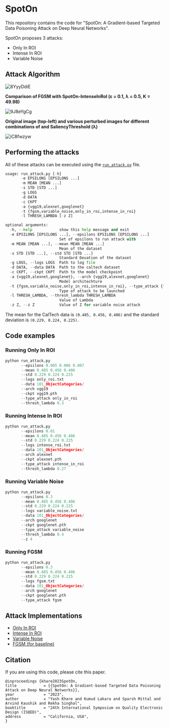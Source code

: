# SpotOn

This repository contains the code for "SpotOn: A Gradient-based Targeted Data Poisoning Attack on Deep Neural Networks".

SpotOn proposes 3 attacks:
- Only In ROI
- Intense In ROI
- Variable Noise

## Attack Algorithm

![8YyyDdiE](https://user-images.githubusercontent.com/41234408/214020499-1e4fb8ed-a809-4b81-a625-e5ddee4c8259.jpeg)

**Comparison of FGSM with SpotOn-IntenseInRoI (ε = 0.1, λ = 0.5, K = 49.98)**

![9J8eYgCg](https://user-images.githubusercontent.com/41234408/214020946-d71e6561-9e78-41af-bd8f-dd8181e19435.png)

**Original image (top-left) and various perturbed images for different combinations of and SaliencyThreshold (λ)**

![iC8fwzyw](https://user-images.githubusercontent.com/41234408/214021390-97f8348a-3be0-4ffd-802f-698bd011cdc5.png)

## Performing the attacks

All of these attacks can be executed using the [`run_attack.py`](https://github.com/yashk2000/SpotOn/blob/main/run_attack.py) file. 

```python
usage: run_attack.py [-h] 
       -e EPSILONS [EPSILONS ...] 
       -m MEAN [MEAN ...] 
       -s STD [STD ...] 
       -g LOGS 
       -d DATA 
       -c CKPT 
       -a {vgg19,alexnet,googlenet} 
       -t {fgsm,variable_noise,only_in_roi,intense_in_roi} 
       -l THRESH_LAMBDA [-z Z]

optional arguments:
  -h, --help            show this help message and exit
  -e EPSILONS [EPSILONS ...], --epsilons EPSILONS [EPSILONS ...]
                        Set of epsilons to run attack with
  -m MEAN [MEAN ...], --mean MEAN [MEAN ...]
                        Mean of the dataset
  -s STD [STD ...], --std STD [STD ...]
                        Standard Devation of the dataset
  -g LOGS, --logs LOGS  Path to log file
  -d DATA, --data DATA  Path to the caltech dataset
  -c CKPT, --ckpt CKPT  Path to the model checkpoint
  -a {vgg19,alexnet,googlenet}, --arch {vgg19,alexnet,googlenet}
                        Model architechture
  -t {fgsm,variable_noise,only_in_roi,intense_in_roi}, --type_attack {fgsm,variable_noise,only_in_roi,intense_in_roi}
                        Type of attack to be launched
  -l THRESH_LAMBDA, --thresh_lambda THRESH_LAMBDA
                        Value of Lambda
  -z Z, --z Z           Value of Z for variable noise attack
```

The mean for the CalTech data is `(0.485, 0.456, 0.406)` and the standard deviation is `(0.229, 0.224, 0.225)`.

## Code examples

### Running Only In ROI

```python
python run_attack.py 
       --epsilons 0.005 0.006 0.007 
       --mean 0.485 0.456 0.406 
       --std 0.229 0.224 0.225 
       --logs only_roi.txt 
       --data 101_ObjectCategories/ 
       --arch vgg19 
       --ckpt vgg19.pth
       --type_attack only_in_roi 
       --thresh_lambda 0.3
```

### Running Intense In ROI

```python
python run_attack.py 
       --epsilons 0.01 
       --mean 0.485 0.456 0.406 
       --std 0.229 0.224 0.225 
       --logs intense_roi.txt
       --data 101_ObjectCategories/ 
       --arch alexnet 
       --ckpt alexnet.pth 
       --type_attack intense_in_roi
       --thresh_lambda 0.27
```

### Running Variable Noise

```python
python run_attack.py 
       --epsilons 0.3 
       --mean 0.485 0.456 0.406 
       --std 0.229 0.224 0.225 
       --logs variable_noise.txt 
       --data 101_ObjectCategories/ 
       --arch googlenet 
       --ckpt googlenet.pth 
       --type_attack variable_noise 
       --thresh_lambda 0.4 
       --z 4
```

### Running FGSM

```python
python run_attack.py 
       --epsilons 0.3 
       --mean 0.485 0.456 0.406 
       --std 0.229 0.224 0.225 
       --logs fgsm.txt 
       --data 101_ObjectCategories/ 
       --arch googlenet 
       --ckpt googlenet.pth 
       --type_attack fgsm
```

## Attack Implementations

- [Only In ROI](https://github.com/yashk2000/SpotOn/blob/bb0ea8d5eaf8ff5aa211490b1931de6589107af8/attacks.py#L27)
- [Intense In ROI](https://github.com/yashk2000/SpotOn/blob/bb0ea8d5eaf8ff5aa211490b1931de6589107af8/attacks.py#L16)
- [Variable Noise](https://github.com/yashk2000/SpotOn/blob/bb0ea8d5eaf8ff5aa211490b1931de6589107af8/attacks.py#L1)
- [FGSM (for baseline)](https://github.com/yashk2000/SpotOn/blob/bb0ea8d5eaf8ff5aa211490b1931de6589107af8/attacks.py#L38)

## Citation

If you are using this code, please cite this paper.

```
@inproceedings {khare2023SpotOn,
title            = {{SpotOn: A Gradient-based Targeted Data Poisoning Attack on Deep Neural Networks}},
year             = "2023",
author           = "Yash Khare and Kumud Lakara and Sparsh Mittal and Arvind Kaushik and Rekha Singhal",
booktitle        = "24th International Symposium on Quality Electronic Design (ISQED)",
address          = "California, USA",
}
```

